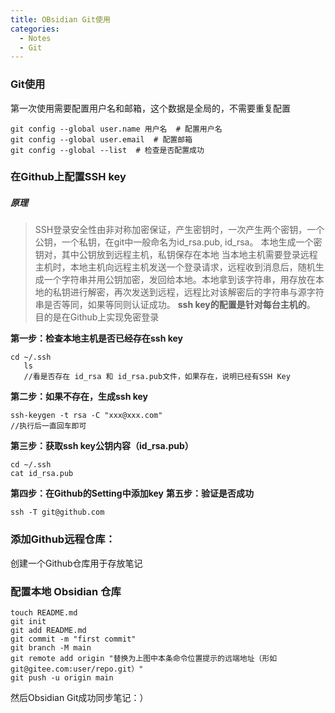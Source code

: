 ```yaml
---
title: OBsidian Git使用
categories:
  - Notes
  - Git
---
```


### Git使用
第一次使用需要配置用户名和邮箱，这个数据是全局的，不需要重复配置
```
git config --global user.name 用户名  # 配置用户名
git config --global user.email  # 配置邮箱
git config --global --list  # 检查是否配置成功
```

### 在Github上配置SSH key

##### 原理

>SSH登录安全性由非对称加密保证，产生密钥时，一次产生两个密钥，一个公钥，一个私钥，在git中一般命名为id_rsa.pub, id_rsa。
  本地生成一个密钥对，其中公钥放到远程主机，私钥保存在本地
  当本地主机需要登录远程主机时，本地主机向远程主机发送一个登录请求，远程收到消息后，随机生成一个字符串并用公钥加密，发回给本地。本地拿到该字符串，用存放在本地的私钥进行解密，再次发送到远程，远程比对该解密后的字符串与源字符串是否等同，如果等同则认证成功。
  **ssh key的配置是针对每台主机的**。
  目的是在Github上实现免密登录

**第一步：检查本地主机是否已经存在ssh key**

```
cd ~/.ssh 
   ls 
   //看是否存在 id_rsa 和 id_rsa.pub文件，如果存在，说明已经有SSH Key
```

**第二步：如果不存在，生成ssh key**

```
ssh-keygen -t rsa -C "xxx@xxx.com"
//执行后一直回车即可
```

**第三步：获取ssh key公钥内容（id_rsa.pub）**

```
cd ~/.ssh
cat id_rsa.pub
```

**第四步：在Github的Setting中添加key**
**第五步：验证是否成功**

```
ssh -T git@github.com
```

### 添加Github远程仓库：
创建一个Github仓库用于存放笔记

### 配置本地 Obsidian 仓库

```
touch README.md
git init
git add README.md
git commit -m "first commit"
git branch -M main
git remote add origin "替换为上图中本条命令位置提示的远端地址（形如 git@gitee.com:user/repo.git）"
git push -u origin main
```

然后Obsidian Git成功同步笔记：）
